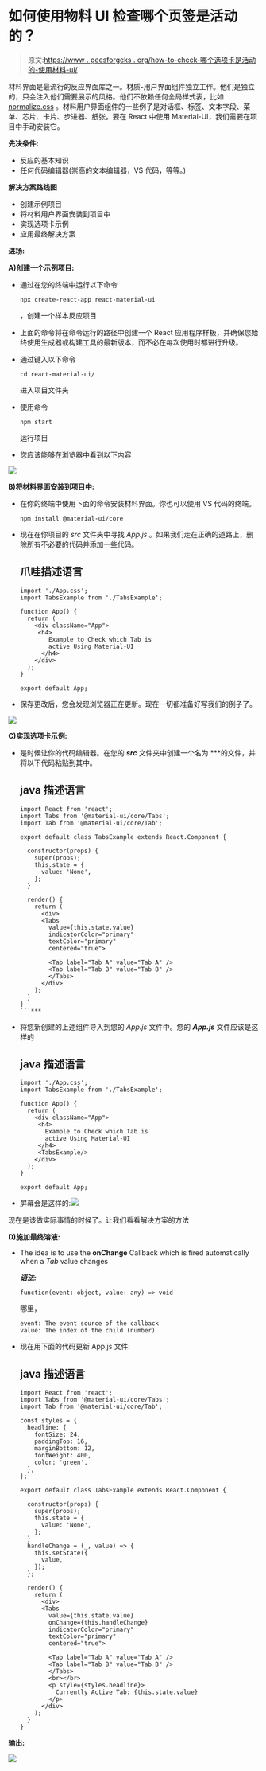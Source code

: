 # 如何使用物料 UI 检查哪个页签是活动的？

> 原文:[https://www . geesforgeks . org/how-to-check-哪个选项卡是活动的-使用材料-ui/](https://www.geeksforgeeks.org/how-to-check-which-tab-is-active-using-material-ui/)

材料界面是最流行的反应界面库之一。材质-用户界面组件独立工作。他们是独立的，只会注入他们需要展示的风格。他们不依赖任何全局样式表，比如 [normalize.css](https://necolas.github.io/normalize.css/) 。材料用户界面组件的一些例子是对话框、标签、文本字段、菜单、芯片、卡片、步进器、纸张。要在 React 中使用 Material-UI，我们需要在项目中手动安装它。

**先决条件:**

*   反应的基本知识
*   任何代码编辑器(崇高的文本编辑器，VS 代码，等等。)

**解决方案路线图**

*   创建示例项目
*   将材料用户界面安装到项目中
*   实现选项卡示例
*   应用最终解决方案

**进场:**

**A)创建一个示例项目:**

*   通过在您的终端中运行以下命令

    ```
    npx create-react-app react-material-ui

    ```

    ，创建一个样本反应项目

*   上面的命令将在命令运行的路径中创建一个 React 应用程序样板，并确保您始终使用生成器或构建工具的最新版本，而不必在每次使用时都进行升级。
*   通过键入以下命令

    ```
    cd react-material-ui/

    ```

    进入项目文件夹

*   使用命令

    ```
    npm start

    ```

    运行项目

*   您应该能够在浏览器中看到以下内容

![](img/ca3c022e6ec5046668fdf5b94fd9723b.png)

**B)将材料界面安装到项目中:**

*   在你的终端中使用下面的命令安装材料界面。你也可以使用 VS 代码的终端。

    ```
    npm install @material-ui/core

    ```

*   现在在你项目的 *src* 文件夹中寻找 *App.js* 。如果我们走在正确的道路上，删除所有不必要的代码并添加一些代码。

    ## 爪哇描述语言

    ```
    import './App.css';
    import TabsExample from './TabsExample';

    function App() {
      return (
        <div className="App">
         <h4>
            Example to Check which Tab is 
            active Using Material-UI
          </h4>
        </div>
      );
    }

    export default App;
    ```

*   保存更改后，您会发现浏览器正在更新。现在一切都准备好写我们的例子了。

![](img/b012b13af5875ccfd08b58e29ae9bddd.png)

**C)实现选项卡示例:**

*   是时候让你的代码编辑器。在您的 ***src*** 文件夹中创建一个名为 ***的文件，并将以下代码粘贴到其中。

    ## java 描述语言

    ```
    import React from 'react';
    import Tabs from '@material-ui/core/Tabs';
    import Tab from '@material-ui/core/Tab';

    export default class TabsExample extends React.Component {

      constructor(props) {
        super(props);
        this.state = {
          value: 'None',
        };
      }

      render() {
        return (
          <div>
          <Tabs
            value={this.state.value}
            indicatorColor="primary"
            textColor="primary"
            centered="true">

            <Tab label="Tab A" value="Tab A" />
            <Tab label="Tab B" value="Tab B" />
            </Tabs>
          </div>
        );
      }
    }
    ```*** 

*   将您新创建的上述组件导入到您的 *App.js* 文件中。您的 ***App.js*** 文件应该是这样的

    ## java 描述语言

    ```
    import './App.css';
    import TabsExample from './TabsExample';

    function App() {
      return (
        <div className="App">
         <h4>
           Example to Check which Tab is 
           active Using Material-UI
         </h4>
         <TabsExample/>
        </div>
      );
    }

    export default App;
    ```

*   屏幕会是这样的:![](img/1ba06b77372dd6f7290faca2730db98a.png)

现在是该做实际事情的时候了。让我们看看解决方案的方法

**D)施加最终溶液:**

*   The idea is to use the **onChange** Callback which is fired automatically when a *Tab* value changes

    ***语法:***

    ```
    function(event: object, value: any) => void

    ```

    哪里，

    ```
    event: The event source of the callback
    value: The index of the child (number)
    ```

*   现在用下面的代码更新 App.js 文件:

    ## java 描述语言

    ```
    import React from 'react';
    import Tabs from '@material-ui/core/Tabs';
    import Tab from '@material-ui/core/Tab';

    const styles = {
      headline: {
        fontSize: 24,
        paddingTop: 16,
        marginBottom: 12,
        fontWeight: 400,
        color: 'green',
      },
    };

    export default class TabsExample extends React.Component {

      constructor(props) {
        super(props);
        this.state = {
          value: 'None',
        };
      }
      handleChange = (_, value) => {
        this.setState({
          value,
        });
      };

      render() {
        return (
          <div>
          <Tabs
            value={this.state.value}
            onChange={this.handleChange}
            indicatorColor="primary"
            textColor="primary"
            centered="true">

            <Tab label="Tab A" value="Tab A" />
            <Tab label="Tab B" value="Tab B" />
            </Tabs>
            <br></br>
            <p style={styles.headline}>
              Currently Active Tab: {this.state.value}
            </p>
          </div>
        );
      }
    }
    ```

**输出:**

![](img/ad287a2a7da2b6727bc65819f7979ebf.png)